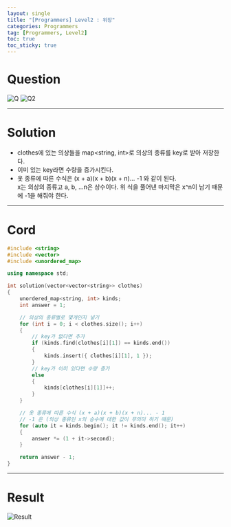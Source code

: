 ```yaml
---
layout: single
title: "[Programmers] Level2 : 위장"
categories: Programmers
tag: [Programmers, Level2]
toc: true
toc_sticky: true
---
```



# Question
![Q](https://user-images.githubusercontent.com/97664446/196728358-be97bdc0-9a44-4cdf-8382-2dcf143eaa96.PNG)
![Q2](https://user-images.githubusercontent.com/97664446/196728363-263c8caf-d76e-428e-8ea8-be789ae51872.PNG)

***

# Solution
- clothes에 있는 의상들을 map<string, int>로 의상의 종류를 key로 받아 저장한다.
- 이미 있는 key라면 수량을 증가시킨다.
- 옷 종류에 따른 수식은 (x + a)(x + b)(x + n)... -1 와 같이 된다.  
x는 의상의 종류고 a, b, ...n은 상수이다. 위 식을 풀어낸 마지막은 x^n이 남기 때문에 -1을 해줘야 한다.

***

# Cord
```c++
#include <string>
#include <vector>
#include <unordered_map>

using namespace std;

int solution(vector<vector<string>> clothes)
{
    unordered_map<string, int> kinds;
    int answer = 1;

    // 의상의 종류별로 몇개인지 넣기
    for (int i = 0; i < clothes.size(); i++)
    {
        // key가 없다면 추가
        if (kinds.find(clothes[i][1]) == kinds.end())
        {
            kinds.insert({ clothes[i][1], 1 });
        }
        // key가 이미 있다면 수량 증가 
        else
        {
            kinds[clothes[i][1]]++;
        }
    }

    // 옷 종류에 따른 수식 (x + a)(x + b)(x + n)... - 1
    // -1 은 (의상 종류인 x의 승수에 대한 값이 무의미 하기 때문)
    for (auto it = kinds.begin(); it != kinds.end(); it++)
    {
        answer *= (1 + it->second);
    }

    return answer - 1;
}
```

***

# Result
![Result](https://user-images.githubusercontent.com/97664446/196728366-b2ec3b72-88aa-4d2c-a511-01f22cf66758.PNG)
